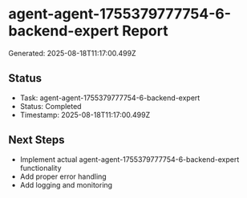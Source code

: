 # agent-agent-1755379777754-6-backend-expert Report

Generated: 2025-08-18T11:17:00.499Z

## Status
- Task: agent-agent-1755379777754-6-backend-expert
- Status: Completed
- Timestamp: 2025-08-18T11:17:00.499Z

## Next Steps
- Implement actual agent-agent-1755379777754-6-backend-expert functionality
- Add proper error handling
- Add logging and monitoring
